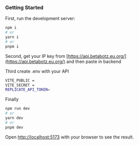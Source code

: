 ### Getting Started

First, run the development server:

```bash
npm i
# or
yarn i
# or
pnpm i
```

Second, get your IP key from [https://api.betabotz.eu.org/](https://api.betabotz.eu.org/)
and then paste in backend

Third create .env with your API
```bash
VITE_PUBLIC = 
VITE_SECRET = 
REPLICATE_API_TOKEN=
```

Finally

```bash
npm run dev
# or
yarn dev
# or
pnpm dev
```


Open [http://localhost:5173](http://localhost:5173) with your browser to see the result.
